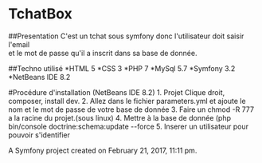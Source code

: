 TchatBox
==============

##Presentation
C'est un tchat sous symfony donc l'utilisateur doit saisir l'email  
 et le mot de passe qu'il a inscrit dans sa base de donnée.

##Techno utilisé
    *HTML 5
    *CSS 3
    *PHP 7
    *MySql 5.7
    *Symfony 3.2
    *NetBeans IDE 8.2

#Procédure d'installation (NetBeans IDE 8.2)
    1. Projet Clique droit, composer, install dev.
    2. Allez dans le fichier parameters.yml et ajoute le nom et le mot de passe de votre base de donnée
    3. Faire un chmod -R 777 a la racine du projet.(sous linux)
    4. Mettre à la base de donnée (php bin/console doctrine:schema:update --force
    5. Inserer un utilisateur pour pouvoir s'identifier

A Symfony project created on February 21, 2017, 11:11 pm.

